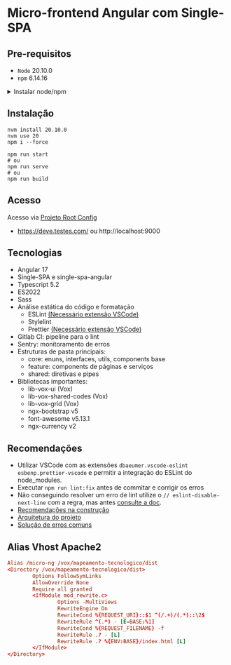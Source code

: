 # Micro-frontend Angular com Single-SPA

## Pre-requisitos

-   `Node` 20.10.0
-   `npm` 6.14.16

<details>
<summary>Instalar node/npm</summary>

```bash
curl -o- https://raw.githubusercontent.com/nvm-sh/nvm/v0.35.2/install.sh | bash
nvm install 20.10.0
npm install -g npm@6.14.16
```

</details>

## Instalação

```shell
nvm install 20.10.0
nvm use 20
npm i --force

npm run start
# ou
npm run serve
# ou
npm run build
```

## Acesso

Acesso via [Projeto Root Config](https://github.com/natancardosodev/root-config)

-   https://deve.testes.com/ ou http://localhost:9000

## Tecnologias

-   Angular 17
-   Single-SPA e single-spa-angular
-   Typescript 5.2
-   ES2022
-   Sass
-   Análise estática do código e formatação
    -   ESLint
        [(Necessário extensão VSCode)](https://marketplace.visualstudio.com/items?itemName=dbaeumer.vscode-eslint)
    -   Stylelint
    -   Prettier
        [(Necessário extensão VSCode)](https://marketplace.visualstudio.com/items?itemName=esbenp.prettier-vscode)
-   Gitlab CI: pipeline para o lint
-   Sentry: monitoramento de erros
-   Estruturas de pasta principais:
    -   core: enuns, interfaces, utils, components base
    -   feature: components de páginas e serviços
    -   shared: diretivas e pipes
-   Bibliotecas importantes:
    -   lib-vox-ui (Vox)
    -   lib-vox-shared-codes (Vox)
    -   lib-vox-grid (Vox)
    -   ngx-bootstrap v5
    -   font-awesome v5.13.1
    -   ngx-currency v2

## Recomendações

-   Utilizar VSCode com as extensões `dbaeumer.vscode-eslint esbenp.prettier-vscode` e permitir a integração do ESLint
    do node_modules.
-   Executar `npm run lint:fix` antes de commitar e corrigir os erros
-   Não conseguindo resolver um erro de lint utilize o `// eslint-disable-next-line` com a regra, mas antes
    [consulte a doc](https://eslint.org/docs/rules/).
-   [Recomendações na construção](https://gitlab.voxtecnologia.com.br/vox/front-end/docs-dev/blob/master/training/construcao.md)
-   [Arquitetura do projeto](https://gitlab.voxtecnologia.com.br/vox/front-end/docs-dev/blob/master/imersao/arquitetura.md)
-   [Solução de erros comuns](https://gitlab.voxtecnologia.com.br/vox/front-end/docs-dev/blob/master/imersao/issues.md)

## Alias Vhost Apache2

```conf
Alias /micro-ng /vox/mapeamento-tecnologico/dist
<Directory /vox/mapeamento-tecnologico/dist>
        Options FollowSymLinks
        AllowOverride None
        Require all granted
        <IfModule mod_rewrite.c>
                Options -MultiViews
                RewriteEngine On
                RewriteCond %{REQUEST_URI}::$1 ^(/.+)/(.*)::\2$
                RewriteRule ^(.*) - [E=BASE:%1]
                RewriteCond %{REQUEST_FILENAME} -f
                RewriteRule .? - [L]
                RewriteRule .? %{ENV:BASE}/index.html [L]
        </IfModule>
</Directory>
```
